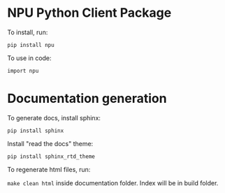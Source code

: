# NPU Python Client Package

To install, run:

`pip install npu`

To use in code:

`import npu` 

# Documentation generation

To generate docs, install sphinx:

`pip install sphinx`

Install "read the docs" theme:

`pip install sphinx_rtd_theme`

To regenerate html files, run:

`make clean html` inside documentation folder. Index will be in build folder.
